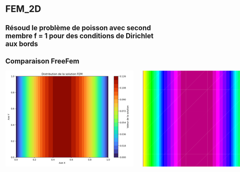 # FEM_2D

## Résoud le problème de poisson avec second membre f = 1 pour des conditions de Dirichlet aux bords

## Comparaison FreeFem

<div style="display: flex; gap: 20px;">
  <img src="images/sol_python.png" alt="Résultat FEM 2D" width="400" height="300">
  <img src="images/sol_FreeFem.png" alt="Résultat FreeFem 2D" width="400" height="300">
</div>

